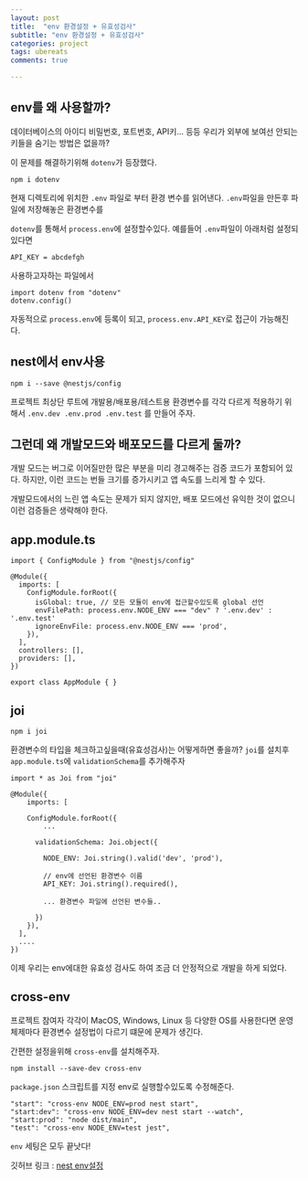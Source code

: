 ```yaml
---
layout: post
title:  "env 환경설정 + 유효성검사"
subtitle: "env 환경설정 + 유효성검사"
categories: project
tags: ubereats
comments: true

---
```


## env를 왜 사용할까? 

데이터베이스의 아이디 비밀번호, 포트번호, API키... 등등 우리가 외부에 보여선 안되는 키들을 숨기는 방법은 없을까?

이 문제를 해결하기위해 `dotenv`가 등장했다.

```
npm i dotenv
```

현재 디렉토리에 위치한 `.env` 파일로 부터 환경 변수를 읽어낸다. `.env`파일을 만든후 파일에 저장해놓은 환경변수를 

`dotenv`를 통해서 `process.env`에 설정할수있다. 예를들어 `.env`파일이 아래처럼 설정되있다면 

```
API_KEY = abcdefgh
```
사용하고자하는 파일에서 

```
import dotenv from "dotenv"
dotenv.config()
```

자동적으로 `process.env`에 등록이 되고, `process.env.API_KEY`로 접근이 가능해진다.


## nest에서 env사용

```
npm i --save @nestjs/config
```

프로젝트 최상단 루트에 개발용/배포용/테스트용 환경변수를 각각 다르게 적용하기 위해서 `.env.dev .env.prod .env.test` 를 만들어 주자.

## 그런데 왜 개발모드와 배포모드를 다르게 둘까?

개발 모드는 버그로 이어질만한 많은 부분을 미리 경고해주는 검증 코드가 포함되어 있다. 하지만, 이런 코드는 번들 크기를 증가시키고 앱 속도를 느리게 할 수 있다.

개발모드에서의 느린 앱 속도는 문제가 되지 않지만, 배포 모드에선 유익한 것이 없으니 이런 검증들은 생략해야 한다.

## app.module.ts

```
import { ConfigModule } from "@nestjs/config"

@Module({
  imports: [
    ConfigModule.forRoot({
      isGlobal: true, // 모든 모듈이 env에 접근할수있도록 global 선언
      envFilePath: process.env.NODE_ENV === "dev" ? '.env.dev' : '.env.test'
      ignoreEnvFile: process.env.NODE_ENV === 'prod',
    }),
  ],
  controllers: [],
  providers: [],
})

export class AppModule { }
```

## joi

```
npm i joi
```

환경변수의 타입을 체크하고싶을때(유효성검사)는 어떻게하면 좋을까? `joi`를 설치후 `app.module.ts`에 `validationSchema`를 추가해주자

```
import * as Joi from "joi"

@Module({
    imports: [
    
    ConfigModule.forRoot({
        ...

      validationSchema: Joi.object({
        
        NODE_ENV: Joi.string().valid('dev', 'prod'),
        
        // env에 선언된 환경변수 이름
        API_KEY: Joi.string().required(),
        
        ... 환경변수 파일에 선언된 변수들..

      })
    }),
  ],
  ....
})
```

이제 우리는 env에대한 유효성 검사도 하여 조금 더 안정적으로 개발을 하게 되었다.

## cross-env

프로젝트 참여자 각각이 MacOS, Windows, Linux 등 다양한 OS를 사용한다면 운영체제마다 환경변수 설정법이 다르기 떄문에 문제가 생긴다.

간편한 설정을위해 `cross-env`를 설치해주자.

```
npm install --save-dev cross-env
```

`package.json` 스크립트를 지정 env로 실행할수있도록 수정해준다.

```
"start": "cross-env NODE_ENV=prod nest start",
"start:dev": "cross-env NODE_ENV=dev nest start --watch",
"start:prod": "node dist/main",
"test": "cross-env NODE_ENV=test jest",
```

`env` 세팅은 모두 끝낫다!

깃허브 링크 : [nest env설정](https://github.com/erurang/js/commit/a6390141d3f67fcf309cb9f479622a4c03017420)